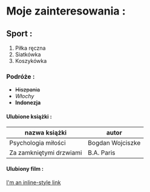 # Moje zainteresowania :

## Sport :
1. Piłka ręczna
2. Siatkówka
3. Koszykówka

### Podróże :
- ~~Hiszpania~~
- _Włochy_
- **Indonezja**

#### Ulubione książki :

|nazwa książki|autor|
|---|---|
|Psychologia miłości|Bogdan Wojciszke|
|Za zamkniętymi drzwiami|B.A. Paris|

#### Ulubiony film :
[I'm an inline-style link](https://www.filmweb.pl/film/S%C4%99p-2012-562954)
